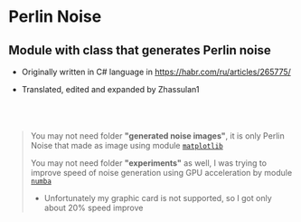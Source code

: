 # Perlin Noise

## Module with class that generates Perlin noise

- Originally written in C# language in https://habr.com/ru/articles/265775/

- Translated, edited and expanded by Zhassulan1
<br><br>
<br><br>
>You may not need folder __"generated noise images"__, it is only Perlin Noise that made as image using module [`matplotlib`](https://matplotlib.org/)
>
>You may not need folder __"experiments"__ as well, I was trying to improve speed of noise generation using GPU acceleration by module [`numba`](https://numba.pydata.org/)
>- Unfortunately my graphic card is not supported, so I got only about 20% speed improve